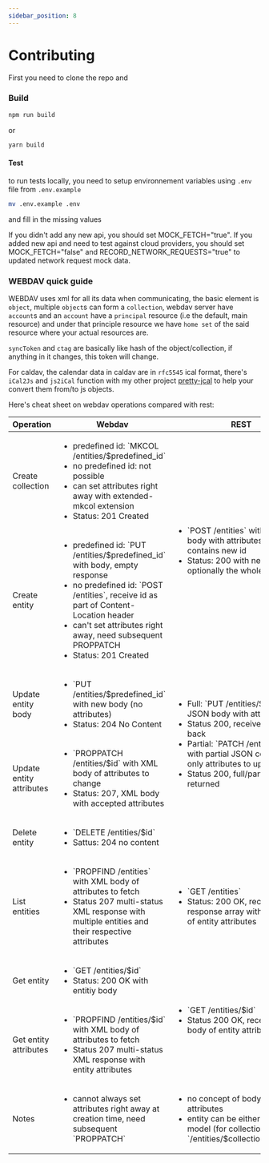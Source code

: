 ```yaml
---
sidebar_position: 8
---
```


# Contributing

First you need to clone the repo and

### Build

```bash
npm run build
```

or

```bash
yarn build
```

#### Test

to run tests locally, you need to setup environnement variables using `.env` file from `.env.example`

```bash
mv .env.example .env
```

and fill in the missing values

If you didn't add any new api, you should set MOCK_FETCH="true".
If you added new api and need to test against cloud providers, you should set
MOCK_FETCH="false" and RECORD_NETWORK_REQUESTS="true" to updated network request mock data.

### WEBDAV quick guide

WEBDAV uses xml for all its data when communicating, the basic element is `object`, multiple `object`s can form a `collection`, webdav server have `account`s and an `account` have a `principal` resource (i.e the default, main resource) and under that principle resource we have `home set` of the said resource where your actual resources are.

`syncToken` and `ctag` are basically like hash of the object/collection, if anything in it changes, this token will change.

For caldav, the calendar data in caldav are in `rfc5545` ical format, there's `iCal2Js` and `js2iCal` function with my other project [pretty-jcal](https://github.com/llldar/pretty-jcal) to help your convert them from/to js objects.

Here's cheat sheet on webdav operations compared with rest:

<table>
	<thead>
		<tr>
			<th>Operation</th>
			<th>Webdav</th>
			<th>REST</th>
		</tr>
	</thead>
	<tbody>
		<tr>
			<td>Create collection</td>
			<td>
				<ul>
					<li>predefined id: `MKCOL /entities/$predefined_id`</li>
					<li>no predefined id: not possible</li>
					<li>can set attributes right away with extended-mkcol extension</li>
					<li>Status: 201 Created</li>
				</ul>
			</td>
			<td rowspan="2">
				<ul>
					<li>`POST /entities` with JSON body with attributes, response contains new id</li>
					<li>Status: 200 with new id and optionally the whole object</li>
				</ul>
			</td>
		</tr>
		<tr>
			<td>Create entity</td>
			<td>
				<ul>
					<li>predefined id: `PUT /entities/$predefined_id` with body, empty response</li>
					<li>no predefined id: `POST /entities`, receive id as part of Content-Location header</li>
					<li>can't set attributes right away, need subsequent PROPPATCH</li>
					<li>Status: 201 Created</li>
				</ul>
			</td>
		</tr>
		<tr>
			<td>Update entity body</td>
			<td>
				<ul>
					<li>`PUT /entities/$predefined_id` with new body (no attributes)</li>
					<li>Status: 204 No Content</li>
				</ul>
			</td>
			<td rowspan="2">
				<ul>
					<li>Full: `PUT /entities/$id` with full JSON body with attributes</li>
					<li>Status 200, receive full object back</li>
					<li>Partial: `PATCH /entities/$id` with partial JSON containing only attributes to update.</li>
					<li>Status 200, full/partial object returned</li>
				</ul>
			</td>
		</tr>
		<tr>
			<td>Update entity attributes</td>
			<td>
				<ul>
					<li>`PROPPATCH /entities/$id` with XML body of attributes to change</li>
					<li>Status: 207, XML body with accepted attributes</li>
				</ul>
			</td>
		</tr>
		<tr>
			<td>Delete entity</td>
			<td colspan="2">
				<ul>
					<li>`DELETE /entities/$id`</li>
					<li>Sattus: 204 no content</li>
				</ul>
			</td>
		</tr>
		<tr>
			<td>List entities</td>
			<td>
				<ul>
					<li>`PROPFIND /entities` with XML body of attributes to fetch</li>
					<li>Status 207 multi-status XML response with multiple entities and their respective attributes</li>
				</ul>
			</td>
			<td>
				<ul>
					<li>`GET /entities`</li>
					<li>Status: 200 OK, receive JSON response array with JSON body of entity attributes</li>
				</ul>
			</td>
		</tr>
		<tr>
			<td>Get entity</td>
			<td>
				<ul>
					<li>`GET /entities/$id`</li>
					<li>Status: 200 OK with entitiy body</li>
				</ul>
			</td>
			<td rowspan="2">
				<ul>
					<li>`GET /entities/$id`</li>
					<li>Status 200 OK, receive JSON body of entity attributes</li>
				</ul>
			</td>
		</tr>
		<tr>
			<td>Get entity attributes</td>
			<td>
				<ul>
					<li>`PROPFIND /entities/$id` with XML body of attributes to fetch</li>
					<li>Status 207 multi-status XML response with entity attributes</li>
				</ul>
			</td>
		</tr>
		<tr>
			<td>Notes</td>
			<td>
				<ul>
					<li>cannot always set attributes right away at creation time, need subsequent `PROPPATCH`</li>
				</ul>
			</td>
			<td>
				<ul>
					<li>no concept of body vs attributes</li>
					<li>entity can be either collection or model (for collection `/entities/$collectionId/$itemId`)</li>
				</ul>
			</td>
		</tr>
	</tbody>
</table>
